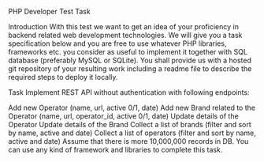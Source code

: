 PHP Developer Test Task

Introduction
With this test we want to get an idea of your proficiency in backend related web development technologies. We will give you a task specification below and you are free to use whatever PHP libraries, frameworks etc. you consider as useful to implement it together with SQL database (preferably MySQL or SQLite). You shall provide us with a hosted git repository of your resulting work including a readme file to describe the required steps to deploy it locally.

Task
Implement REST API without authentication with following endpoints:

Add new Operator (name, url, active 0/1, date)
Add new Brand related to the Operator (name, url, operator_id, active 0/1, date)
Update details of the Operator
Update details of the Brand
Collect a list of brands (filter and sort by name, active and date)
Collect a list of operators (filter and sort by name, active and date)
Assume that there is more 10,000,000 records in DB. You can use any kind of framework and libraries to complete this task.
